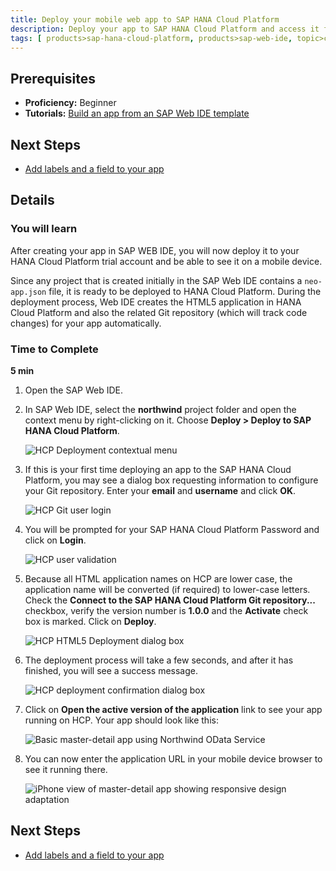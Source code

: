 ```yaml
---
title: Deploy your mobile web app to SAP HANA Cloud Platform
description: Deploy your app to SAP HANA Cloud Platform and access it from your desktop and mobile devices
tags: [ products>sap-hana-cloud-platform, products>sap-web-ide, topic>cloud, topic>mobile, topic>odata, topic>html5, tutorial>beginner ]
---
```

## Prerequisites
 - **Proficiency:** Beginner
 - **Tutorials:** [Build an app from an SAP Web IDE template](http://go.sap.com/developer/tutorials/hcp-template-mobile-web-app.html)

## Next Steps
 - [Add labels and a field to your app](http://go.sap.com/developer/tutorials/hcp-webide-add-labels-field.html)

## Details

### You will learn
After creating your app in SAP WEB IDE, you will now deploy it to your HANA Cloud Platform trial account and be able to see it on a mobile device.

Since any project that is created initially in the SAP Web IDE contains a `neo-app.json` file, it is ready to be deployed to HANA Cloud Platform. During the deployment process, Web IDE creates the HTML5 application in HANA Cloud Platform and also the related Git repository (which will track code changes) for your app automatically.

### Time to Complete
**5 min**


1. Open the SAP Web IDE.

2. In SAP Web IDE, select the **northwind** project folder and open the context menu by right-clicking on it. Choose **Deploy > Deploy to SAP HANA Cloud Platform**.

    ![HCP Deployment contextual menu](https://raw.githubusercontent.com/SAPDocuments/Tutorials/master/tutorials/hcp-deploy-mobile-web-app/mob1-3_2.png)

3. If this is your first time deploying an app to the SAP HANA Cloud Platform, you may see a dialog box requesting information to configure your Git repository. Enter your **email** and **username** and click **OK**.

    ![HCP Git user login](https://raw.githubusercontent.com/SAPDocuments/Tutorials/master/tutorials/hcp-deploy-mobile-web-app/mob1-3_3.png)

4. You will be prompted for your SAP HANA Cloud Platform Password and click on **Login**.

    ![HCP user validation](https://raw.githubusercontent.com/SAPDocuments/Tutorials/master/tutorials/hcp-deploy-mobile-web-app/mob1-3_4.png)

5. Because all HTML application names on HCP are lower case, the application name will be converted (if required) to lower-case letters. Check the **Connect to the SAP HANA Cloud Platform Git repository...** checkbox, verify the version number is **1.0.0** and the **Activate** check box is marked. Click on **Deploy**.

    ![HCP HTML5 Deployment dialog box](https://raw.githubusercontent.com/SAPDocuments/Tutorials/master/tutorials/hcp-deploy-mobile-web-app/mob1-3_5.png)

6. The deployment process will take a few seconds, and after it has finished, you will see a success message.

    ![HCP deployment confirmation dialog box](https://raw.githubusercontent.com/SAPDocuments/Tutorials/master/tutorials/hcp-deploy-mobile-web-app/mob1-3_6.png)

7. Click on **Open the active version of the application** link to see your app running on HCP. Your app should look like this:

    ![Basic master-detail app using Northwind OData Service](https://raw.githubusercontent.com/SAPDocuments/Tutorials/master/tutorials/hcp-deploy-mobile-web-app/mob1-3_7.png)

8. You can now enter the application URL in your mobile device browser to see it running there.

    ![iPhone view of master-detail app showing responsive design adaptation](https://raw.githubusercontent.com/SAPDocuments/Tutorials/master/tutorials/hcp-deploy-mobile-web-app/mob1-3_8.png)

## Next Steps
 - [Add labels and a field to your app](http://go.sap.com/developer/tutorials/hcp-webide-add-labels-field.html)
